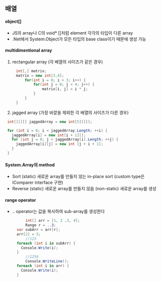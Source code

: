 ## 배열
#### object[]
- JS의 array나 C의 void* []처럼 element 각각의 타입이 다른 array
- .Net에서 System.Object가 모든 타입의 base class이기 때문에 생성 가능
#### multidimentional array
 1. rectangular array (각 배열의 사이즈가 같은 경우)
   ```C#
		int[,] matrix;
		matrix = new int[3,4];
			for(int i = 0; i < 3; i++) { 
				for(int j = 0; j < 4; j++) {
					matrix[i, j] = i * j;
				}
			}
		}
```
 2. jagged array (가장 바깥을 제외한 각 배열의 사이즈가 다른 경우)
   ```C#
    int[][][] jaggedArray = new int[5][][];

    for (int i = 0; i < jaggedArray.Length; ++i) {
      jaggedArray[i] = new int[i + 1][];
      for (int j = 0; j < jaggedArray[i].Length; ++j) {
        jaggedArray[i][j] = new int [j + i + 1];
      }
    }
```
#### System.Array의 method
- Sort (static)
  새로운 array를 만들지 않는 in-place sort
  (custom type은 IComparer interface 구현)
- Reverse
  (static) 새로운 array를 만들지 않음
  (non-static) 새로운 array를 생성
#### range operator
- .. operator는 값을 복사하여 sub-array를 생성한다 
  ```C#
		int[] arr = [1, 2 ,3, 4];
		Range r = ..3;
    var subArr = arr[r];
    arr[2] = 5;
		//123
    foreach (int i in subArr) {
      Console.Write(i);
    }
		//1254
		Console.WriteLine();
    foreach (int i in arr) {
      Console.Write(i);
    }
```

